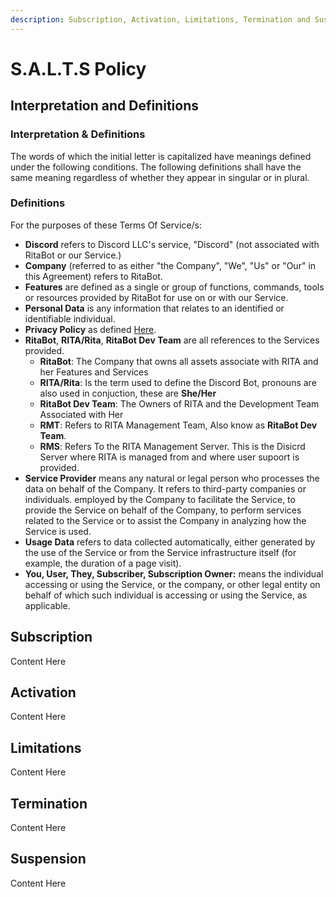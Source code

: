 ```yaml
---
description: Subscription, Activation, Limitations, Termination and Suspension Policy
---
```


# S.A.L.T.S Policy

## Interpretation and Definitions

### Interpretation & Definitions

The words of which the initial letter is capitalized have meanings defined under the following conditions. The following definitions shall have the same meaning regardless of whether they appear in singular or in plural.

### Definitions

For the purposes of these Terms Of Service/s:

* **Discord** refers to Discord LLC's service, "Discord" (not associated with RitaBot or our Service.)
* **Company** (referred to as either "the Company", "We", "Us" or "Our" in this Agreement) refers to RitaBot.
* **Features** are defined as a single or group of functions, commands, tools or resources provided by RitaBot for use on or with our Service.
* **Personal Data** is any information that relates to an identified or identifiable individual.
* **Privacy Policy** as defined [Here](policys/privacy-policy.md).
* **RitaBot**, **RITA/Rita**, **RitaBot Dev Team** are all references to the Services provided.
  * **RitaBot**: The Company that owns all assets associate with RITA and her Features and Services
  * **RITA/Rita**: Is the term used to define the Discord Bot, pronouns are also used in conjuction, these are **She/Her**
  * **RitaBot Dev Team**: The Owners of RITA and the Development Team Associated with Her
  * **RMT**: Refers to RITA Management Team, Also know as **RitaBot Dev Team**.
  * **RMS**: Refers To the RITA Management Server. This is the Disicrd Server where RITA is managed from and where user supoort is provided.&#x20;
* **Service Provider** means any natural or legal person who processes the data on behalf of the Company. It refers to third-party companies or individuals. employed by the Company to facilitate the Service, to provide the Service on behalf of the Company, to perform services related to the Service or to assist the Company in analyzing how the Service is used.
* **Usage Data** refers to data collected automatically, either generated by the use of the Service or from the Service infrastructure itself (for example, the duration of a page visit).
* **You, User, They, Subscriber, Subscription Owner:** means the individual accessing or using the Service, or the company, or other legal entity on behalf of which such individual is accessing or using the Service, as applicable.

## Subscription

Content Here

## Activation

Content Here

## Limitations

Content Here

## Termination

Content Here

## Suspension

Content Here
